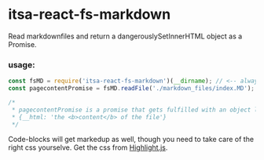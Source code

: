 # itsa-react-fs-markdown

Read markdownfiles and return a dangerouslySetInnerHTML object as a Promise.

### usage:
```js
const fsMD = require('itsa-react-fs-markdown')(__dirname); // <-- always invoke with the current __dirname
const pagecontentPromise = fsMD.readFile('./markdown_files/index.MD');

/*
 * pagecontentPromise is a promise that gets fulfilled with an object like this:
 * {__html: 'the <b>content</b> of the file'}
 */

```

Code-blocks will get markedup as well, though you need to take care of the right css yourselve. Get the css from [Highlight.js](https://highlightjs.org).